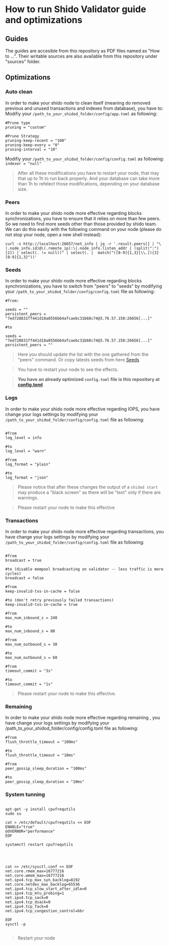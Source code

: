 # How to run Shido Validator guide and optimizations

## Guides

The guides are accesible from this repository as PDF files named as "How to ...".
Their writable sources are also available from this repository under "sources" folder.

## Optimizations

### Auto clean
In order to make your shido node to clean itself (meaning do removed previous and unused transactions and indexes from database), you have to:
Modifiy your `/path_to_your_shidod_folder/config/app.toml` as following:

```
#Prune type
pruning = "custom"

#Prune Strategy
pruning-keep-recent = "100"
pruning-keep-every = "0"
pruning-interval = "10"

```
Modifiy your `/path_to_your_shidod_folder/config/config.toml` as following:
``` indexer = "null" ```

> After all these modifications you have to restart your node, that may that up to 1h to run back properly.
> And your database can take more than 1h to refelect those modifications, depending on your database size.

### Peers

In order to make your shido node more effective regarding blocks synchronizations, you have to ensure that it relies on more than few peers.
So we need to find more seeds other than those provided by shido team.
We can do this easily with the following command on your node (please do not stop your node, open a new shell instead):

```
curl -s http://localhost:26657/net_info | jq -r '.result.peers[] | "\(.node_info.id)@\(.remote_ip):\(.node_info.listen_addr | (split(":")[2]) | select(. != null))" | select(. |  match("([0-9]{1,3}[\\.]){3}[0-9]{1,3}"))'

```

### Seeds

In order to make your shido node more effective regarding blocks synchronizations, you have to switch from "peers" to "seeds" by
modifying your `/path_to_your_shidod_folder/config/config.toml` file as following:

```
#from:

seeds = ""
persistent_peers = "7ed728831ff441d18a8556b64afcaebc31b68c74@3.76.57.158:26656[...]"

#to

seeds = "7ed728831ff441d18a8556b64afcaebc31b68c74@3.76.57.158:26656[...]"
persistent_peers = ""

```
> Here you should update the list with the one gathered from the "peers" command.
> Or copy latests seeds from here [Seeds](https://github.com/dub1t0/shido-validator/blob/main/seeds.txt)

> You have to restart your node to see the effects.

> **You have an already optimized ``config.toml`` file is this repository at [config.toml](https://github.com/dub1t0/shido-validator/blob/main/config.toml)**

### Logs

In order to make your shido node more effective regarding IOPS, you have change your logs settings by
modifying your `/path_to_your_shidod_folder/config/config.toml` file as following:

```

#from
log_level = info

#to
log_level = "warn"

#from
log_format = "plain"

#to
log_format = "json"

```
> Please notice that after these changes the output of a ``shidod start`` may produce a "black screen" as there will be "text" only if there are warnings.

> Please restart your node to make this effective

### Transactions

In order to make your shido node more effective regarding transactions, you have change your logs settings by
modifying your `/path_to_your_shidod_folder/config/config.toml` file as following:

```

#from
broadcast = true

#to (disable mempool broadcasting on validator -- less traffic is more cycles)
broadcast = false

#from
keep-invalid-txs-in-cache = false

#to (don't retry previously failed transactions)
keep-invalid-txs-in-cache = true

#from
max_num_inbound_s = 240

#to
max_num_inbound_s = 80

#from
max_num_outbound_s = 30

#to
max_num_outbound_s = 60

#from
timeout_commit = "3s"

#to
timeout_commit = "1s"

```
> Please restart your node to make this effective.

### Remaining
In order to make your shido node more effective regarding remaining , you have change your logs settings by modifying your /path_to_your_shidod_folder/config/config.toml file as following:
```
#from
flush_throttle_timeout = "100ms"

#to
flush_throttle_timeout = "10ms"

#from
peer_gossip_sleep_duration = "100ms"

#to
peer_gossip_sleep_duration = "10ms"
```

### System tunning
```

apt-get -y install cpufrequtils
sudo su

cat > /etc/default/cpufrequtils << EOF
ENABLE="true"
GOVERNOR="performance"
EOF

systemctl restart cpufrequtils




cat >> /etc/sysctl.conf << EOF
net.core.rmem_max=16777216
net.core.wmem_max=16777216
net.ipv4.tcp_max_syn_backlog=8192
net.core.netdev_max_backlog=65536
net.ipv4.tcp_slow_start_after_idle=0
net.ipv4.tcp_mtu_probing=1
net.ipv4.tcp_sack=0
net.ipv4.tcp_dsack=0
net.ipv4.tcp_fack=0
net.ipv4.tcp_congestion_control=bbr

EOF
sysctl -p


```
> Restart your node





